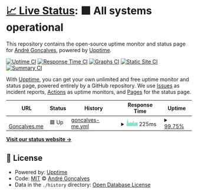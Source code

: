 # [📈 Live Status](https://andreesg.github.io/goncalves-upptime): <!--live status--> **🟩 All systems operational**

This repository contains the open-source uptime monitor and status page for [André Gonçalves](https://www.goncalves.me), powered by [Upptime](https://github.com/upptime/upptime).

[![Uptime CI](https://github.com/koj-co/upptime/workflows/Uptime%20CI/badge.svg)](https://github.com/koj-co/upptime/actions?query=workflow%3A%22Uptime+CI%22)
[![Response Time CI](https://github.com/koj-co/upptime/workflows/Response%20Time%20CI/badge.svg)](https://github.com/koj-co/upptime/actions?query=workflow%3A%22Response+Time+CI%22)
[![Graphs CI](https://github.com/koj-co/upptime/workflows/Graphs%20CI/badge.svg)](https://github.com/koj-co/upptime/actions?query=workflow%3A%22Graphs+CI%22)
[![Static Site CI](https://github.com/koj-co/upptime/workflows/Static%20Site%20CI/badge.svg)](https://github.com/koj-co/upptime/actions?query=workflow%3A%22Static+Site+CI%22)
[![Summary CI](https://github.com/koj-co/upptime/workflows/Summary%20CI/badge.svg)](https://github.com/koj-co/upptime/actions?query=workflow%3A%22Summary+CI%22)

With [Upptime](https://upptime.js.org), you can get your own unlimited and free uptime monitor and status page, powered entirely by a GitHub repository. We use [Issues](https://github.com/andreesg/goncalves-upptime/issues) as incident reports, [Actions](https://github.com/andreesg/goncalves-upptime/actions) as uptime monitors, and [Pages](https://andreesg.github.io/goncalves-upptime) for the status page.

<!--start: status pages-->
<!-- This summary is generated by Upptime (https://github.com/upptime/upptime) -->
<!-- Do not edit this manually, your changes will be overwritten -->
<!-- prettier-ignore -->
| URL | Status | History | Response Time | Uptime |
| --- | ------ | ------- | ------------- | ------ |
| <img alt="" src="https://favicons.githubusercontent.com/www.goncalves.me" height="13"> [Goncalves.me](https://www.goncalves.me) | 🟩 Up | [goncalves-me.yml](https://github.com/andreesg/goncalves-upptime/commits/master/history/goncalves-me.yml) | <details><summary><img alt="Response time graph" src="./graphs/goncalves-me/response-time-week.png" height="20"> 225ms</summary><br><a href="https://andreesg.github.io/goncalves-upptime/history/goncalves-me"><img alt="Response time 225" src="https://img.shields.io/endpoint?url=https%3A%2F%2Fraw.githubusercontent.com%2Fandreesg%2Fgoncalves-upptime%2Fmaster%2Fapi%2Fgoncalves-me%2Fresponse-time.json"></a><br><a href="https://andreesg.github.io/goncalves-upptime/history/goncalves-me"><img alt="24-hour response time 197" src="https://img.shields.io/endpoint?url=https%3A%2F%2Fraw.githubusercontent.com%2Fandreesg%2Fgoncalves-upptime%2Fmaster%2Fapi%2Fgoncalves-me%2Fresponse-time-day.json"></a><br><a href="https://andreesg.github.io/goncalves-upptime/history/goncalves-me"><img alt="7-day response time 225" src="https://img.shields.io/endpoint?url=https%3A%2F%2Fraw.githubusercontent.com%2Fandreesg%2Fgoncalves-upptime%2Fmaster%2Fapi%2Fgoncalves-me%2Fresponse-time-week.json"></a><br><a href="https://andreesg.github.io/goncalves-upptime/history/goncalves-me"><img alt="30-day response time 225" src="https://img.shields.io/endpoint?url=https%3A%2F%2Fraw.githubusercontent.com%2Fandreesg%2Fgoncalves-upptime%2Fmaster%2Fapi%2Fgoncalves-me%2Fresponse-time-month.json"></a><br><a href="https://andreesg.github.io/goncalves-upptime/history/goncalves-me"><img alt="1-year response time 225" src="https://img.shields.io/endpoint?url=https%3A%2F%2Fraw.githubusercontent.com%2Fandreesg%2Fgoncalves-upptime%2Fmaster%2Fapi%2Fgoncalves-me%2Fresponse-time-year.json"></a></details> | <details><summary><a href="https://andreesg.github.io/goncalves-upptime/history/goncalves-me">99.75%</a></summary><a href="https://andreesg.github.io/goncalves-upptime/history/goncalves-me"><img alt="All-time uptime 99.75%" src="https://img.shields.io/endpoint?url=https%3A%2F%2Fraw.githubusercontent.com%2Fandreesg%2Fgoncalves-upptime%2Fmaster%2Fapi%2Fgoncalves-me%2Fuptime.json"></a><br><a href="https://andreesg.github.io/goncalves-upptime/history/goncalves-me"><img alt="24-hour uptime 100.00%" src="https://img.shields.io/endpoint?url=https%3A%2F%2Fraw.githubusercontent.com%2Fandreesg%2Fgoncalves-upptime%2Fmaster%2Fapi%2Fgoncalves-me%2Fuptime-day.json"></a><br><a href="https://andreesg.github.io/goncalves-upptime/history/goncalves-me"><img alt="7-day uptime 99.75%" src="https://img.shields.io/endpoint?url=https%3A%2F%2Fraw.githubusercontent.com%2Fandreesg%2Fgoncalves-upptime%2Fmaster%2Fapi%2Fgoncalves-me%2Fuptime-week.json"></a><br><a href="https://andreesg.github.io/goncalves-upptime/history/goncalves-me"><img alt="30-day uptime 99.75%" src="https://img.shields.io/endpoint?url=https%3A%2F%2Fraw.githubusercontent.com%2Fandreesg%2Fgoncalves-upptime%2Fmaster%2Fapi%2Fgoncalves-me%2Fuptime-month.json"></a><br><a href="https://andreesg.github.io/goncalves-upptime/history/goncalves-me"><img alt="1-year uptime 99.75%" src="https://img.shields.io/endpoint?url=https%3A%2F%2Fraw.githubusercontent.com%2Fandreesg%2Fgoncalves-upptime%2Fmaster%2Fapi%2Fgoncalves-me%2Fuptime-year.json"></a></details>

<!--end: status pages-->

[**Visit our status website →**](https://andreesg.github.io/goncalves-upptime)

## 📄 License

- Powered by: [Upptime](https://github.com/upptime/upptime)
- Code: [MIT](./LICENSE) © [André Gonçalves](https://www.goncalves.me)
- Data in the `./history` directory: [Open Database License](https://opendatacommons.org/licenses/odbl/1-0/)
